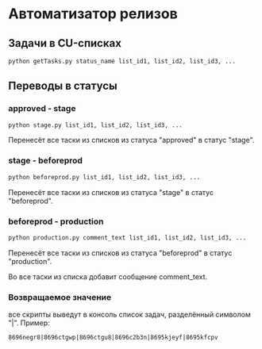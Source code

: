 # Автоматизатор релизов

## Задачи в CU-списках

```bash
python getTasks.py status_name list_id1, list_id2, list_id3, ...
```

## Переводы в статусы

### approved - stage

```bash
python stage.py list_id1, list_id2, list_id3, ...
```

Перенесёт все таски из списков из статуса "approved" в статус "stage".

### stage - beforeprod

```bash
python beforeprod.py list_id1, list_id2, list_id3, ...
```

Перенесёт все таски из списков из статуса "stage" в статус "beforeprod".

### beforeprod - production

```bash
python production.py comment_text list_id1, list_id2, list_id3, ...
```

Перенесёт все таски из списков из статуса "beforeprod" в статус "production".

Во все таски из списка добавит сообщение comment_text.

### Возвращаемое значение

все скрипты выведут в консоль список задач, разделённый символом "|". Пример:

```text
8696negr8|8696ctgwp|8696ctgu8|8696c2b3n|8695kjeyf|8695kfcpv
```
